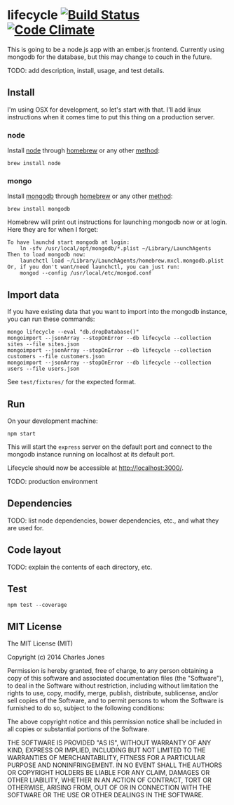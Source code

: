 # lifecycle [![Build Status](https://travis-ci.org/chuckbjones/lifecycle.svg?branch=master)](https://travis-ci.org/chuckbjones/lifecycle) [![Code Climate](https://codeclimate.com/github/chuckbjones/lifecycle.png)](https://codeclimate.com/github/chuckbjones/lifecycle)

This is going to be a node.js app with an ember.js frontend. Currently using mongodb for the database, but this may change to couch in the future.

TODO: add description, install, usage, and test details.

## Install ##
I'm using OSX for development, so let's start with that. I'll add linux instructions when it comes time to put this thing on a production server.

### node ###
Install [node](http://nodejs.org/) through [homebrew](http://brew.sh/) or any other [method](http://nodejs.org/download/):

`brew install node`

### mongo ###
Install [mongodb](https://www.mongodb.org/) through [homebrew](http://brew.sh/) or any other [method](https://www.mongodb.org/downloads):

`brew install mongodb`

Homebrew will print out instructions for launching mongodb now or at login. Here they are for when I forget:

    To have launchd start mongodb at login:
        ln -sfv /usr/local/opt/mongodb/*.plist ~/Library/LaunchAgents
    Then to load mongodb now:
        launchctl load ~/Library/LaunchAgents/homebrew.mxcl.mongodb.plist
    Or, if you don't want/need launchctl, you can just run:
        mongod --config /usr/local/etc/mongod.conf

## Import data ##
If you have existing data that you want to import into the mongodb instance, you can run these commands:

    mongo lifecycle --eval "db.dropDatabase()"
    mongoimport --jsonArray --stopOnError --db lifecycle --collection sites --file sites.json
    mongoimport --jsonArray --stopOnError --db lifecycle --collection customers --file customers.json
    mongoimport --jsonArray --stopOnError --db lifecycle --collection users --file users.json

See `test/fixtures/` for the expected format.

## Run ##
On your development machine:

`npm start`

This will start the `express` server on the default port and connect to the mongodb instance running on localhost at its default port.

Lifecycle should now be accessible at [http://localhost:3000/](http://localhost:3000/).

TODO: production environment


## Dependencies ##
TODO: list node dependencies, bower dependencies, etc., and what they are used for.

## Code layout ##
TODO: explain the contents of each directory, etc.

## Test ##

`npm test --coverage`

## MIT License ##

The MIT License (MIT)

Copyright (c) 2014 Charles Jones

Permission is hereby granted, free of charge, to any person obtaining a copy
of this software and associated documentation files (the "Software"), to deal
in the Software without restriction, including without limitation the rights
to use, copy, modify, merge, publish, distribute, sublicense, and/or sell
copies of the Software, and to permit persons to whom the Software is
furnished to do so, subject to the following conditions:

The above copyright notice and this permission notice shall be included in all
copies or substantial portions of the Software.

THE SOFTWARE IS PROVIDED "AS IS", WITHOUT WARRANTY OF ANY KIND, EXPRESS OR
IMPLIED, INCLUDING BUT NOT LIMITED TO THE WARRANTIES OF MERCHANTABILITY,
FITNESS FOR A PARTICULAR PURPOSE AND NONINFRINGEMENT. IN NO EVENT SHALL THE
AUTHORS OR COPYRIGHT HOLDERS BE LIABLE FOR ANY CLAIM, DAMAGES OR OTHER
LIABILITY, WHETHER IN AN ACTION OF CONTRACT, TORT OR OTHERWISE, ARISING FROM,
OUT OF OR IN CONNECTION WITH THE SOFTWARE OR THE USE OR OTHER DEALINGS IN THE
SOFTWARE.
